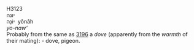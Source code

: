 <body>
  <p>H3123<br>  יונה  <br> יוֹנָה  ‎  yônâh  <br><i>yo-naw‘ </i><br>Probably from the same as <a href="h3196.htm">3196</a>  a <i>dove</i> (apparently from the <i>warmth</i> of their mating): - dove, pigeon.<br></p>
 </body>